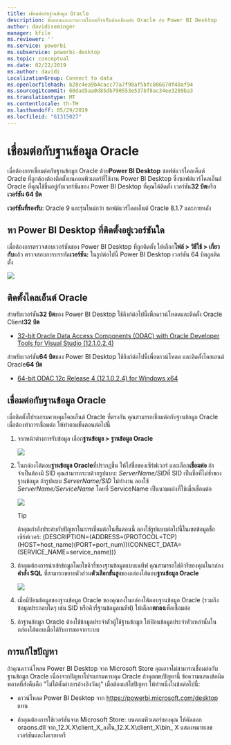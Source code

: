 ```yaml
---
title: เชื่อมต่อกับฐานข้อมูล Oracle
description: ขั้นตอนและการดาวน์โหลดที่จำเป็นต้องเชื่อมต่อ Oracle กับ Power BI Desktop
author: davidiseminger
manager: kfile
ms.reviewer: ''
ms.service: powerbi
ms.subservice: powerbi-desktop
ms.topic: conceptual
ms.date: 02/22/2019
ms.author: davidi
LocalizationGroup: Connect to data
ms.openlocfilehash: b28c4ea9b4cacc77a7f98af5bfc006670f40af94
ms.sourcegitcommit: 60dad5aa0d85db790553e537bf8ac34ee3289ba3
ms.translationtype: MT
ms.contentlocale: th-TH
ms.lasthandoff: 05/29/2019
ms.locfileid: "61315027"
---
```

# <a name="connect-to-an-oracle-database"></a>เชื่อมต่อกับฐานข้อมูล Oracle
เมื่อต้องการเชื่อมต่อกับฐานข้อมูล Oracle ด้วย**Power BI Desktop** ซอฟต์แวร์ไคลเอ็นต์ Oracle ที่ถูกต้องต้องติดตั้งบนคอมพิวเตอร์ที่ใช้งาน Power BI Desktop ซึ่งซอฟต์แวร์ไคลเอ็นต์ Oracle ที่คุณใช้ขึ้นอยู่กับเวอร์ชันของ Power BI Desktop ที่คุณได้ติดตั้ง เวอร์ชัน**32 บิต**หรือ**เวอร์ชัน 64 บิต**

**เวอร์ชันที่รองรับ**: Oracle 9 และรุ่นใหม่กว่า ซอฟต์แวร์ไคลเอ็นต์ Oracle 8.1.7 และภายหลัง

## <a name="determining-which-version-of-power-bi-desktop-is-installed"></a>หา Power BI Desktop ที่ติดตั้งอยู่เวอร์ชันใด
เมื่อต้องการตรวจสอบเวอร์ชันของ Power BI Desktop ที่ถูกติดตั้ง ให้เลือก**ไฟล์ > วิธีใช้ > เกี่ยวกับ**แล้ว ตรวจสอบการบรรทัด**เวอร์ชัน:** ในรูปต่อไปนี้ Power BI Desktop เวอร์ชัน 64 บิตถูกติดตั้ง

![](media/desktop-connect-oracle-database/connect-oracle-database_1.png)

## <a name="installing-the-oracle-client"></a>ติดตั้งไคลเอ็นต์ Oracle
สำหรับเวอร์ชัน**32 บิต**ของ Power BI Desktop ใช้ลิงก์ต่อไปนี้เพื่อดาวน์โหลดและติดตั้ง Oracle Client**32 บิต**

* [32-bit Oracle Data Access Components (ODAC) with Oracle Developer Tools for Visual Studio (12.1.0.2.4)](http://www.oracle.com/technetwork/topics/dotnet/utilsoft-086879.html)

สำหรับเวอร์ชัน**64 บิต**ของ Power BI Desktop ใช้ลิงก์ต่อไปนี้เพื่อดาวน์โหลด และติดตั้งไคลเอนต์ Oracle**64 บิต**

* [64-bit ODAC 12c Release 4 (12.1.0.2.4) for Windows x64](http://www.oracle.com/technetwork/database/windows/downloads/index-090165.html)

## <a name="connect-to-an-oracle-database"></a>เชื่อมต่อกับฐานข้อมูล Oracle
เมื่อติดตั้งโปรแกรมควบคุมไคลเอ็นต์ Oracle ที่ตรงกัน คุณสามารถเชื่อมต่อกับฐานข้อมูล Oracle เมื่อต้องทำการเชื่อมต่อ ให้ทำตามขั้นตอนต่อไปนี้

1. จากหน้าต่างการรับข้อมูล เลือก**ฐานข้อมูล > ฐานข้อมูล Oracle**
   
   ![](media/desktop-connect-oracle-database/connect-oracle-database_2.png)
2. ในกล่องโต้ตอบ**ฐานข้อมูล Oracle**ที่ปรากฏขึ้น ให้ใส่ชื่อของเซิร์ฟเวอร์ และเลือก**เชื่อมต่อ** ถ้าจำเป็นต้องมี SID คุณสามารถระบด้วยรูปแบบ: *ServerName/SID*ที่ SID เป็นชื่อที่ไม่ซ้ำของฐานข้อมูล ถ้ารูปแบบ *ServerName/SID* ไม่ทำงาน ลองใช้ *ServerName/ServiceName* โดยที่ ServiceName เป็นนามแฝงที่ใช้เมื่อเชื่อมต่อ


   ![](media/desktop-connect-oracle-database/connect-oracle-database_3.png)

   > [!TIP]
   > ถ้าคุณกำลังประสบกับปัญหาในการเชื่อมต่อในขั้นตอนนี้ ลองใช้รูปแบบต่อไปนี้ในเขตข้อมูลชื่อเซิร์ฟเวอร์: (DESCRIPTION=(ADDRESS=(PROTOCOL=TCP)(HOST=host_name)(PORT=port_num))(CONNECT_DATA=(SERVICE_NAME=service_name)))
   
3. ถ้าคุณต้องการนำเข้าข้อมูลโดยใชคิวรี่ของฐานข้อมูลแบบเนทีฟ คุณสามารถใส่คิวรีของคุณในกล่อง**คำสั่ง SQL** ที่สามารถขยายตัวส่วน**ตัวเลือกขั้นสูง**ของกล่องโต้ตอบ**ฐานข้อมูล Oracle**
   
   ![](media/desktop-connect-oracle-database/connect-oracle-database_4.png)
4. เมื่อมีป้อนข้อมูลของฐานข้อมูล Oracle ของคุณลงในกล่องโต้ตอบฐานข้อมูล Oracle (รวมถึงข้อมูลประกอบใดๆ เช่น SID หรือคิวรี่ฐานข้อมูลเนทีฟ) ให้เลือก**ตกลง**เพื่อเชื่อมต่อ
5. ถ้าฐานข้อมูล Oracle ต้องใช้ข้อมูลประจำตัวผู้ใช้ฐานข้อมูล ให้ป้อนข้อมูลประจำตัวเหล่านั้นในกล่องโต้ตอบเมื่อได้รับการขอจากระบบ


## <a name="troubleshooting"></a>การแก้ไขปัญหา

ถ้าคุณดาวน์โหลด Power BI Desktop จาก Microsoft Store คุณอาจไม่สามารถเชื่อมต่อกับฐานข้อมูล Oracle เนื่องจากปัญหาโปรแกรมควบคุม Oracle ถ้าคุณพบปัญหานี้ ข้อความแสดงข้อผิดพลาดที่ส่งคืนคือ "ไม่ได้ตั้งค่าการอ้างอิงวัตถุ" เมื่อต้องแก้ไขปัญหา ให้ทำหนึ่งในข้อต่อไปนี้:

* ดาวน์โหลด Power BI Desktop จาก https://powerbi.microsoft.com/desktop แทน

* ถ้าคุณต้องการใช้เวอร์ชันจาก Microsoft Store: บนคอมพิวเตอร์ของคุณ ให้คัดลอก oraons.dll จาก_12.X.X\client_X_ลงใน_12.X.X\client_X\bin_ X แสดงหมายเลขเวอร์ชันและไดเรกทอรี
